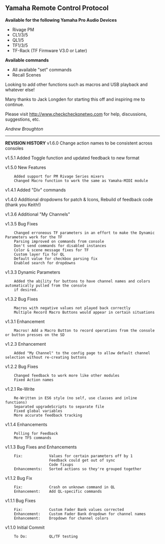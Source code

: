 ## Yamaha Remote Control Protocol

**Available for the following Yamaha Pro Audio Devices**

* Rivage PM
* CL1/3/5
* QL1/5
* TF1/3/5
* TF-Rack (TF Firmware V3.0 or Later)

**Available commands**

* All available "set" commands
* Recall Scenes

Looking to add other functions such as macros and USB playback and whatever else!

Many thanks to Jack Longden for starting this off and inspiring me to continue.

Please visit http://www.checkcheckonetwo.com for help, discussions, suggestions, etc.

*Andrew Broughton*

---

**REVISION HISTORY**
v1.6.0  Change action names to be consistent across consoles
 
v1.5.1  Added Toggle function and updated feedback to new format

v1.5.0  New Features

        Added support for PM Rivage Series mixers
        Changed Macro function to work the same as Yamaha-MIDI module

v1.4.1  Added "Div" commands

v1.4.0  Additional dropdowns for patch & Icons, Rebuild of feedback code (thank you Keith!)

v1.3.6  Additional "My Channels"

v1.3.5  Bug Fixes

        Changed erroneous TF parameters in an effort to make the Dynamic Parameters work for the TF
        Parsing improved on commands from console
        Don't send commands for disabled instances
        Color & scene message fixes for TF
        Custom layer fix for QL
        Default value for checkbox parsing fix
        Enabled search for dropdowns

v1.3.3  Dynamic Parameters

        Added the ability for buttons to have channel names and colors automatically pulled from the console
        if desired.

v1.3.2  Bug Fixes

        Macros with negative values not played back correctly
        Multiple Record Macro Buttons would appear in certain situations

v1.3.1  Enhancement

        Macros! Add a Macro Button to record operations from the console or button presses on the SD

v1.2.3  Enhancement

        Added "My Channel" to the config page to allow default channel selection without re-creating buttons

v1.2.2  Bug Fixes

        Changed feedback to work more like other modules
        Fixed Action names

v1.2.1  Re-Write

        Re-Written in ES6 style (no self, use classes and inline functions)
        Separated upgradeScripts to separate file
        Fixed global variables
        More accurate feedback tracking

v1.1.4  Enhancements

        Polling for Feedback
        More TF5 commands

v1.1.3  Bug Fixes and Enhancements

        Fix:            Values for certain parameters off by 1
                        Feedback could get out of sync
                        Code fixups
        Enhancements:   Sorted actions so they're grouped together

v1.1.2  Bug Fix

        Fix:            Crash on unknown command in QL
        Enhancement:    Add QL-specific commands

v1.1.1  Bug Fixes
        
        Fix:            Custom Fader Bank values corrected
        Enhancement:    Custom Fader Bank dropdown for channel names
        Enhancement:    Dropdown for channel colors

v1.1.0  Initial Commit

        To Do:          QL/TF testing